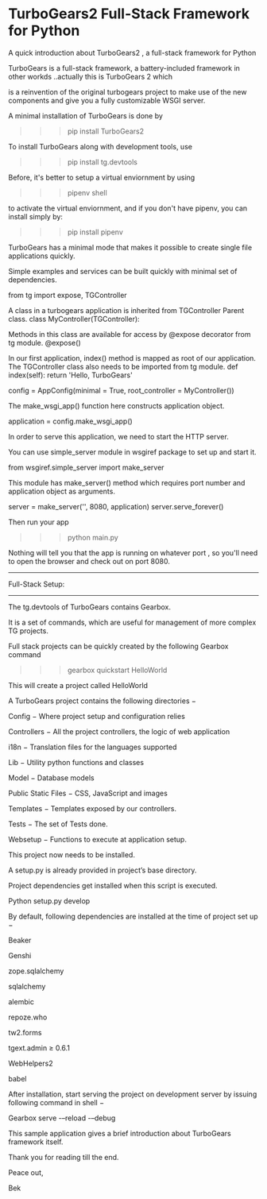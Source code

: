 <h1> TurboGears2 Full-Stack Framework for Python </h1> 

A quick introduction about TurboGears2 , a full-stack framework for Python


TurboGears is a full-stack framework, a battery-included framework in other workds ..actually this is TurboGears 2 which

is a reinvention of the original turbogears project to make use of the new components and give you a fully customizable WSGI server.

A minimal installation of TurboGears is done by 

>>> pip install TurboGears2

To install TurboGears along with development tools, use 
>>> pip install tg.devtools

Before, it's better to setup a virtual enviornment by using 

>>> pipenv shell

to activate the virtual enviornment, and if you don't have pipenv, you can install simply by:

>>> pip install pipenv

TurboGears has a minimal mode that makes it possible to create single file applications quickly. 

Simple examples and services can be built quickly with minimal set of dependencies.

from tg import expose, TGController

A class in a turbogears application is inherited from TGController Parent class.
class MyController(TGController):

Methods in this class are available for access by @expose decorator from tg module.
   @expose()

In our first application, index() method is mapped as root of our application. The TGController class also needs to be imported from tg module.
   def index(self):
      return 'Hello, TurboGears'

config = AppConfig(minimal = True, root_controller = MyController())

The make_wsgi_app() function here constructs application object.

application = config.make_wsgi_app()

In order to serve this application, we  need to start the HTTP server. 

You can use simple_server module in wsgiref package to set up and start it.  

from wsgiref.simple_server import make_server

This module has make_server() method which requires port number and application object as arguments.

server = make_server('', 8080, application)
server.serve_forever()
      
 Then run your app 
 >>> python main.py 
 
 Nothing will tell you that the app is running on whatever port , so you'll need to open the browser and check out on port 8080.
 
 
*****************
Full-Stack Setup:
*****************
The tg.devtools of TurboGears contains Gearbox. 

It is a set of commands, which are useful for management of more complex TG projects.

Full stack projects can be quickly created by the following Gearbox command 

>>> gearbox quickstart HelloWorld

This will create a project called HelloWorld

A TurboGears project contains the following directories −

Config − Where project setup and configuration relies

Controllers − All the project controllers, the logic of web application

i18n − Translation files for the languages supported

Lib − Utility python functions and classes

Model − Database models

Public Static Files − CSS, JavaScript and images

Templates − Templates exposed by our controllers.

Tests − The set of Tests done.

Websetup − Functions to execute at application setup.

This project now needs to be installed. 

A setup.py is already provided in project’s base directory. 

Project dependencies get installed when this script is executed.

Python setup.py develop

By default, following dependencies are installed at the time of project set up −

Beaker

Genshi

zope.sqlalchemy

sqlalchemy

alembic

repoze.who

tw2.forms

tgext.admin ≥ 0.6.1

WebHelpers2

babel

After installation, start serving the project on development server by issuing following command in shell −

Gearbox serve -–reload -–debug

This sample application gives a brief introduction about TurboGears framework itself.

Thank you for reading till the end.

Peace out, 

Bek 

